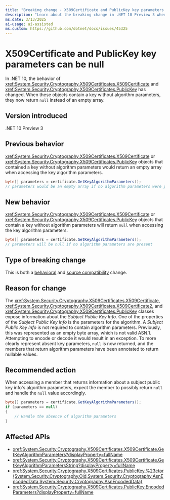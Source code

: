 ```yaml
---
title: "Breaking change - X509Certificate and PublicKey key parameters can be null"
description: "Learn about the breaking change in .NET 10 Preview 3 where key parameters in X509Certificate and PublicKey can be null."
ms.date: 3/13/2025
ai-usage: ai-assisted
ms.custom: https://github.com/dotnet/docs/issues/45325
---
```


# X509Certificate and PublicKey key parameters can be null

In .NET 10, the behavior of <xref:System.Security.Cryptography.X509Certificates.X509Certificate> and <xref:System.Security.Cryptography.X509Certificates.PublicKey> has changed. When these objects contain a key without algorithm parameters, they now return `null` instead of an empty array.

## Version introduced

.NET 10 Preview 3

## Previous behavior

<xref:System.Security.Cryptography.X509Certificates.X509Certificate> or <xref:System.Security.Cryptography.X509Certificates.PublicKey> objects that contained a key without algorithm parameters would return an empty array when accessing the key algorithm parameters.

```csharp
byte[] parameters = certificate.GetKeyAlgorithmParameters();
// parameters would be an empty array if no algorithm parameters were present
```

## New behavior

<xref:System.Security.Cryptography.X509Certificates.X509Certificate> or <xref:System.Security.Cryptography.X509Certificates.PublicKey> objects that contain a key without algorithm parameters will return `null` when accessing the key algorithm parameters.

```csharp
byte[] parameters = certificate.GetKeyAlgorithmParameters();
// parameters will be null if no algorithm parameters are present
```

## Type of breaking change

This is both a [behavioral](../../categories.md#behavioral-change) and [source compatibility](../../categories.md#source-compatibility) change.

## Reason for change

The <xref:System.Security.Cryptography.X509Certificates.X509Certificate>, <xref:System.Security.Cryptography.X509Certificates.X509Certificate2>, and <xref:System.Security.Cryptography.X509Certificates.PublicKey> classes expose information about the *Subject Public Key Info*. One of the properties of the *Subject Public Key Info* is the parameters for the algorithm. A *Subject Public Key Info* is not required to contain algorithm parameters. Previously, this was represented as an empty byte array, which is not valid ASN.1. Attempting to encode or decode it would result in an exception. To more clearly represent absent key parameters, `null` is now returned, and the members that return algorithm parameters have been annotated to return nullable values.

## Recommended action

When accessing a member that returns information about a subject public key info's algorithm parameters, expect the member to possibly return `null` and handle the `null` value accordingly.

```csharp
byte[] parameters = certificate.GetKeyAlgorithmParameters();
if (parameters == null)
{
    // Handle the absence of algorithm parameters
}
```

## Affected APIs

- <xref:System.Security.Cryptography.X509Certificates.X509Certificate.GetKeyAlgorithmParameters?displayProperty=fullName>
- <xref:System.Security.Cryptography.X509Certificates.X509Certificate.GetKeyAlgorithmParametersString?displayProperty=fullName>
- <xref:System.Security.Cryptography.X509Certificates.PublicKey.%23ctor(System.Security.Cryptography.Oid,System.Security.Cryptography.AsnEncodedData,System.Security.Cryptography.AsnEncodedData)>
- <xref:System.Security.Cryptography.X509Certificates.PublicKey.EncodedParameters?displayProperty=fullName>
